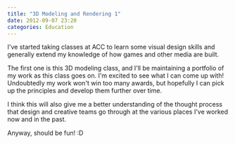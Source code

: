 ```yaml
---
title: "3D Modeling and Rendering 1"
date: 2012-09-07 23:20
categories: Education
---
```

I've started taking classes at ACC to learn some visual design skills and
generally extend my knowledge of how games and other media are built.

The first one is this 3D modeling class, and I'll be maintaining a portfolio of
my work as this class goes on. I'm excited to see what I can come up with!
Undoubtedly my work won't win too many awards, but hopefully I can pick up the
principles and develop them further over time.

I think this will also give me a better understanding of the thought process that
design and creative teams go through at the various places I've worked now and in
the past.

Anyway, should be fun! :D
